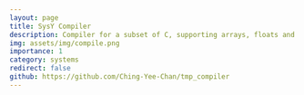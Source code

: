 ```yaml
---
layout: page
title: SysY Compiler
description: Compiler for a subset of C, supporting arrays, floats and function calls
img: assets/img/compile.png
importance: 1
category: systems
redirect: false
github: https://github.com/Ching-Yee-Chan/tmp_compiler
---
```

